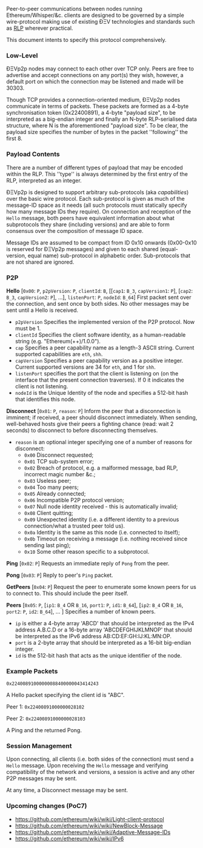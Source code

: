 Peer-to-peer communications between nodes running Ethereum/Whisper/&c. clients are designed to be governed by a simple wire-protocol making use of existing ÐΞV technologies and standards such as [RLP](https://github.com/ethereum/wiki/wiki/%5BEnglish%5D-RLP) wherever practical.

This document intents to specify this protocol comprehensively.

### Low-Level

ÐΞVp2p nodes may connect to each other over TCP only. Peers are free to advertise and accept connections on any port(s) they wish, however, a default port on which the connection may be listened and made will be 30303.

Though TCP provides a connection-oriented medium, ÐΞVp2p nodes communicate in terms of packets. These packets are formed as a 4-byte synchronisation token (0x22400891), a 4-byte "payload size", to be interpreted as a big-endian integer and finally an N-byte RLP-serialised data structure, where N is the aforementioned "payload size". To be clear, the payload size specifies the number of bytes in the packet ''following'' the first 8.

### Payload Contents

There are a number of different types of payload that may be encoded within the RLP. This ''type'' is always determined by the first entry of the RLP, interpreted as an integer.

ÐΞVp2p is designed to support arbitrary sub-protocols (aka _capabilities_) over the basic wire protocol. Each sub-protocol is given as much of the message-ID space as it needs (all such protocols must statically specify how many message IDs they require). On connection and reception of the `Hello` message, both peers have equivalent information about what subprotocols they share (including versions) and are able to form consensus over the composition of message ID space.

Message IDs are assumed to be compact from ID 0x10 onwards (0x00-0x10 is reserved for ÐΞVp2p messages) and given to each shared (equal-version, equal name) sub-protocol in alphabetic order. Sub-protocols that are not shared are ignored.

### P2P

**Hello**
[`0x00`: `P`, `p2pVersion`: `P`, `clientId`: `B`, [[`cap1`: `B_3`, `capVersion1`: `P`], [`cap2`: `B_3`, `capVersion2`: `P`], ...], `listenPort`: `P`, `nodeId`: `B_64`] First packet sent over the connection, and sent once by both sides. No other messages may be sent until a Hello is received.
* `p2pVersion` Specifies the implemented version of the P2P protocol. Now must be 1.
* `clientId` Specifies the client software identity, as a human-readable string (e.g. "Ethereum(++)/1.0.0").
* `cap` Specifies a peer capability name as a length-3 ASCII string. Current supported capabilities are `eth`, `shh`.
* `capVersion` Specifies a peer capability version as a positive integer. Current supported versions are 34 for `eth`, and 1 for `shh`.
* `listenPort` specifies the port that the client is listening on (on the interface that the present connection traverses). If 0 it indicates the client is not listening.
* `nodeId` is the Unique Identity of the node and specifies a 512-bit hash that identifies this node.

**Disconnect**
[`0x01`: `P`, `reason`: `P`] Inform the peer that a disconnection is imminent; if received, a peer should disconnect immediately. When sending, well-behaved hosts give their peers a fighting chance (read: wait 2 seconds) to disconnect to before disconnecting themselves.
* `reason` is an optional integer specifying one of a number of reasons for disconnect:
  * `0x00` Disconnect requested;
  * `0x01` TCP sub-system error;
  * `0x02` Breach of protocol, e.g. a malformed message, bad RLP, incorrect magic number &c.;
  * `0x03` Useless peer;
  * `0x04` Too many peers;
  * `0x05` Already connected;
  * `0x06` Incompatible P2P protocol version;
  * `0x07` Null node identity received - this is automatically invalid;
  * `0x08` Client quitting;
  * `0x09` Unexpected identity (i.e. a different identity to a previous connection/what a trusted peer told us).
  * `0x0a` Identity is the same as this node (i.e. connected to itself);
  * `0x0b` Timeout on receiving a message (i.e. nothing received since sending last ping);
  * `0x10` Some other reason specific to a subprotocol.

**Ping**
[`0x02`: `P`] Requests an immediate reply of `Pong` from the peer.

**Pong**
[`0x03`: `P`] Reply to peer's `Ping` packet.

**GetPeers**
[`0x04`: `P`] Request the peer to enumerate some known peers for us to connect to. This should include the peer itself.

**Peers**
[`0x05`: `P`, [`ip1`: `B_4` OR `B_16`, `port1`: `P`, `id1`: `B_64`], [`ip2`: `B_4` OR `B_16`, `port2`: `P`, `id2`: `B_64`], ... ] Specifies a number of known peers.
* `ip` is either a 4-byte array 'ABCD' that should be interpreted as the IPv4 address A.B.C.D or a 16-byte array 'ABCDEFGHIJKLMNOP' that should be interpreted as the IPv6 address AB:CD:EF:GH:IJ:KL:MN:OP.
* `port` is a 2-byte array that should be interpreted as a 16-bit big-endian integer.
* `id` is the 512-bit hash that acts as the unique identifier of the node.

### Example Packets

`0x22400891000000088400000043414243`

A Hello packet specifying the client id is "ABC".

Peer 1: `0x22400891000000028102`

Peer 2: `0x22400891000000028103`

A Ping and the returned Pong.

### Session Management

Upon connecting, all clients (i.e. both sides of the connection) must send a `Hello` message. Upon receiving the `Hello` message and verifying compatibility of the network and versions, a session is active and any other P2P messages may be sent.

At any time, a Disconnect message may be sent.

### Upcoming changes (PoC7)
- https://github.com/ethereum/wiki/wiki/Light-client-protocol
- https://github.com/ethereum/wiki/wiki/NewBlock-Message
- https://github.com/ethereum/wiki/wiki/Adaptive-Message-IDs
- https://github.com/ethereum/wiki/wiki/IPv6